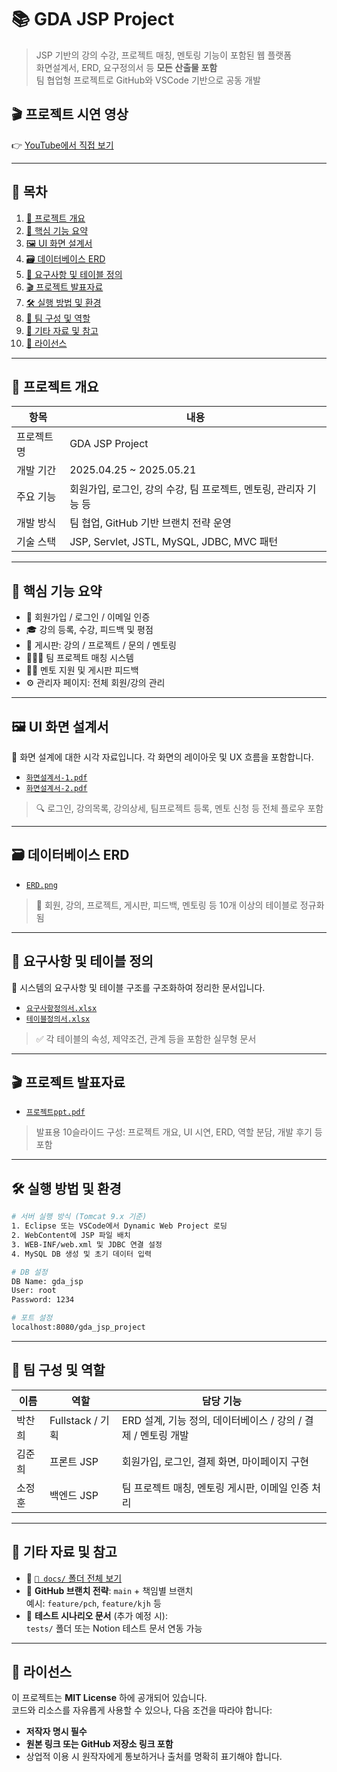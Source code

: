 # 📚 GDA JSP Project

> JSP 기반의 강의 수강, 프로젝트 매칭, 멘토링 기능이 포함된 웹 플랫폼  
> 화면설계서, ERD, 요구정의서 등 **모든 산출물 포함**  
> 팀 협업형 프로젝트로 GitHub와 VSCode 기반으로 공동 개발
## 🎬 프로젝트 시연 영상
👉 [YouTube에서 직접 보기](https://www.youtube.com/watch?v=dD76U35wdmM)

---

## 📌 목차

1. [📖 프로젝트 개요](#📖-프로젝트-개요)
2. [🚀 핵심 기능 요약](#🚀-핵심-기능-요약)
3. [🖼️ UI 화면 설계서](#🖼️-ui-화면-설계서)
4. [🗃️ 데이터베이스 ERD](#🗃️-데이터베이스-erd)
5. [📄 요구사항 및 테이블 정의](#📄-요구사항-및-테이블-정의)
6. [🎬 프로젝트 발표자료](#🎬-프로젝트-발표자료)
7. [🛠 실행 방법 및 환경](#🛠-실행-방법-및-환경)
8. [👥 팀 구성 및 역할](#👥-팀-구성-및-역할)
9. [📎 기타 자료 및 참고](#📎-기타-자료-및-참고)
10. [📄 라이선스](#📄-라이선스)

---

## 📖 프로젝트 개요

| 항목 | 내용 |
|------|------|
| 프로젝트명 | GDA JSP Project |
| 개발 기간 | 2025.04.25 ~ 2025.05.21 |
| 주요 기능 | 회원가입, 로그인, 강의 수강, 팀 프로젝트, 멘토링, 관리자 기능 등 |
| 개발 방식 | 팀 협업, GitHub 기반 브랜치 전략 운영 |
| 기술 스택 | JSP, Servlet, JSTL, MySQL, JDBC, MVC 패턴 |

---

## 🚀 핵심 기능 요약

- 📌 회원가입 / 로그인 / 이메일 인증
- 🎓 강의 등록, 수강, 피드백 및 평점
- 📂 게시판: 강의 / 프로젝트 / 문의 / 멘토링
- 🧑‍🤝‍🧑 팀 프로젝트 매칭 시스템
- 🧑‍🏫 멘토 지원 및 게시판 피드백
- ⚙️ 관리자 페이지: 전체 회원/강의 관리

---

## 🖼️ UI 화면 설계서

📂 화면 설계에 대한 시각 자료입니다. 각 화면의 레이아웃 및 UX 흐름을 포함합니다.

- [`화면설계서-1.pdf`](https://github.com/DevchannyP/gda_jsp_project/blob/main/docs/%ED%99%94%EB%A9%B4%EC%84%A4%EA%B3%84%EC%84%9C-1.pdf)
- [`화면설계서-2.pdf`](https://github.com/DevchannyP/gda_jsp_project/blob/main/docs/%ED%99%94%EB%A9%B4%EC%84%A4%EA%B3%84%EC%84%9C-2.pdf)

> 🔍 로그인, 강의목록, 강의상세, 팀프로젝트 등록, 멘토 신청 등 전체 플로우 포함

---

## 🗃️ 데이터베이스 ERD

- [`ERD.png`](https://github.com/DevchannyP/gda_jsp_project/blob/main/docs/ERD.png)  
> 📌 회원, 강의, 프로젝트, 게시판, 피드백, 멘토링 등 10개 이상의 테이블로 정규화됨

---

## 📄 요구사항 및 테이블 정의

📝 시스템의 요구사항 및 테이블 구조를 구조화하여 정리한 문서입니다.

- [`요구사항정의서.xlsx`](https://github.com/DevchannyP/gda_jsp_project/blob/main/docs/%EC%9A%94%EA%B5%AC%EC%82%AC%ED%95%AD%EC%A0%95%EC%9D%98%EC%84%9C.xlsx)
- [`테이블정의서.xlsx`](https://github.com/DevchannyP/gda_jsp_project/blob/main/docs/%ED%85%8C%EC%9D%B4%EB%B8%94%EC%A0%95%EC%9D%98%EC%84%9C.xlsx)

> ✅ 각 테이블의 속성, 제약조건, 관계 등을 포함한 실무형 문서

---

## 🎬 프로젝트 발표자료

- [`프로젝트ppt.pdf`](https://github.com/DevchannyP/gda_jsp_project/blob/main/docs/%ED%94%84%EB%A1%9C%EC%A0%9D%ED%8A%B8ppt.pdf)

> 발표용 10슬라이드 구성: 프로젝트 개요, UI 시연, ERD, 역할 분담, 개발 후기 등 포함

---

## 🛠 실행 방법 및 환경

```bash
# 서버 실행 방식 (Tomcat 9.x 기준)
1. Eclipse 또는 VSCode에서 Dynamic Web Project 로딩
2. WebContent에 JSP 파일 배치
3. WEB-INF/web.xml 및 JDBC 연결 설정
4. MySQL DB 생성 및 초기 데이터 입력

# DB 설정
DB Name: gda_jsp
User: root
Password: 1234

# 포트 설정
localhost:8080/gda_jsp_project

```

---

## 👥 팀 구성 및 역할

| 이름     | 역할            | 담당 기능                                       |
|----------|------------------|------------------------------------------------|
| 박찬희   | Fullstack / 기획 | ERD 설계, 기능 정의, 데이터베이스 / 강의 / 결제 / 멘토링 개발 |
| 김준희   | 프론트 JSP       | 회원가입, 로그인, 결제 화면, 마이페이지 구현    |
| 소정훈   | 백엔드 JSP       | 팀 프로젝트 매칭, 멘토링 게시판, 이메일 인증 처리 |

---

## 📎 기타 자료 및 참고

- 📌 [`📂 docs/` 폴더 전체 보기](https://github.com/DevchannyP/gda_jsp_project/tree/main/docs)
- 📎 **GitHub 브랜치 전략**: `main` + 책임별 브랜치  
  예시: `feature/pch`, `feature/kjh` 등
- 🧪 **테스트 시나리오 문서** (추가 예정 시):  
  `tests/` 폴더 또는 Notion 테스트 문서 연동 가능

---

## 📄 라이선스

이 프로젝트는 **MIT License** 하에 공개되어 있습니다.  
코드와 리소스를 자유롭게 사용할 수 있으나, 다음 조건을 따라야 합니다:

- **저작자 명시 필수**
- **원본 링크 또는 GitHub 저장소 링크 포함**
- 상업적 이용 시 원작자에게 통보하거나 출처를 명확히 표기해야 합니다.

